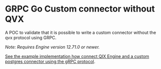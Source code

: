 # GRPC Go Custom connector without QVX

A POC to validate that it is possible to write a custom connector without the qvx protocol using GRPC.

*Note: Requires Engine version 12.71.0 or newer.*

[See the example implementation how connect QIX Engine and a custom postgres connector using the gRPC protocol](/example/README.md).
